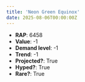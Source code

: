 ```yaml
---
title: 'Neon Green Equinox'
date: 2025-08-06T00:00:00Z
---
```

- **RAP**: 6458
- **Value**: -1
- **Demand level**: -1
- **Trend**: -1
- **Projected?**: True
- **Hyped?**: True
- **Rare?**: True
